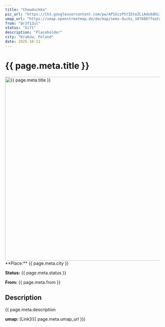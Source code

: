 ```yaml
---
title: "Chewduckka"
pic_url: "https://lh3.googleusercontent.com/pw/AP1GczP5tIEteZLiAdo8dHi3Y5Ho3zps4C4Cf9_nty0iOTEyxdAIkLa2iwpqoo39KXesMYRdhp3bxILLcIm3_Bs9oPxpi_zP0e4A1Jxl6kcsij2BD1DMljrJDPtdFftbSQUlo0k596X-q8nQ2TvpZk7J2izt7A=w1081-h1441-s-no-gm"
umap_url: "https://umap.openstreetmap.de/de/map/sems-ducks_107680?feature=Chewduckka#16/50.0641/19.9367"
from: "@r3f1Zul"
status: "Gift"
description: "Placeholder"
city: "Krakow, Poland"
date: 2025-10-11
---
```

# {{ page.meta.title }}

<img src="{{ pic_url }}" alt="{{ page.meta.title }}" width="600">
**Place:** {{ page.meta.city }}

**Status:** {{ page.meta.status }}

**From:** {{ page.meta.from }}

## Description

{{ page.meta.description

**umap:** [Link]({{ page.meta.umap_url }})
